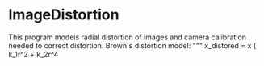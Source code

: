 # ImageDistortion
This program models radial distortion of images and camera calibration needed to correct distortion.
Brown's distortion model: 
"""
x_distored = x ( k_1r^2 + k_2r^4
